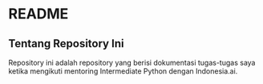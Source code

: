 # README

## Tentang Repository Ini
Repository ini adalah repository yang berisi dokumentasi tugas-tugas saya ketika mengikuti mentoring Intermediate Python dengan Indonesia.ai.


